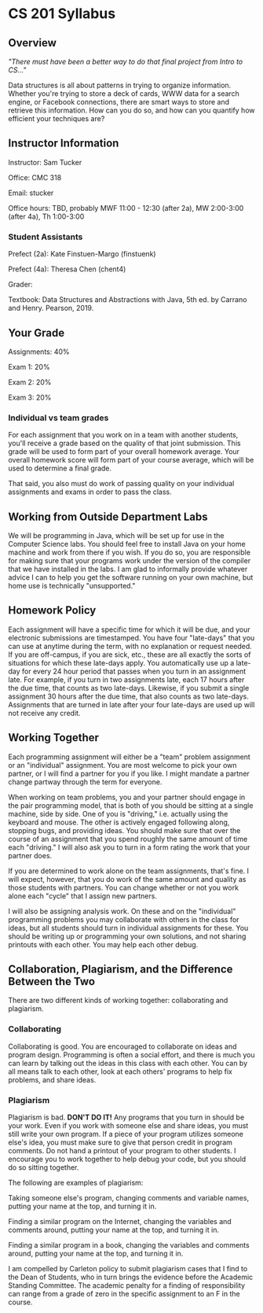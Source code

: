 # CS 201 Syllabus
## Overview
*"There must have been a better way to do that final project from Intro to CS..."*

Data structures is all about patterns in trying to organize information. Whether you're trying to store a deck of cards, WWW data for a search engine, or Facebook connections, there are smart ways to store and retrieve this information. How can you do so, and how can you quantify how efficient your techniques are?

## Instructor Information
Instructor: Sam Tucker

Office: CMC 318

Email: stucker

Office hours: TBD, probably MWF 11:00 - 12:30 (after 2a), MW 2:00-3:00 (after 4a), Th 1:00-3:00

### Student Assistants

Prefect (2a): Kate Finstuen-Margo (finstuenk)

Prefect (4a): Theresa Chen (chent4)

Grader:

Textbook: Data Structures and Abstractions with Java, 5th ed. by Carrano and Henry. Pearson, 2019.

## Your Grade
Assignments: 40%

Exam 1: 20%

Exam 2: 20%

Exam 3: 20%

### Individual vs team grades

For each assignment that you work on in a team with another students, you'll receive a grade based on the quality of that joint submission. This grade will be used to form part of your overall homework average. Your overall homework score will form part of your course average, which will be used to determine a final grade.

That said, you also must do work of passing quality on your individual assignments and exams in order to pass the class.

## Working from Outside Department Labs
We will be programming in Java, which will be set up for use in the Computer Science labs. You should feel free to install Java on your home machine and work from there if you wish. If you do so, you are responsible for making sure that your programs work under the version of the compiler that we have installed in the labs. I am glad to informally provide whatever advice I can to help you get the software running on your own machine, but home use is technically "unsupported."

## Homework Policy

Each assignment will have a specific time for which it will be due, and your electronic submissions are timestamped. You have four "late-days" that you can use at anytime during the term, with no explanation or request needed. If you are off-campus, if you are sick, etc., these are all exactly the sorts of situations for which these late-days apply. You automatically use up a late-day for every 24 hour period that passes when you turn in an assignment late. For example, if you turn in two assignments late, each 17 hours after the due time, that counts as two late-days. Likewise, if you submit a single assignment 30 hours after the due time, that also counts as two late-days. Assignments that are turned in late after your four late-days are used up will not receive any credit.

## Working Together
Each programming assignment will either be a "team" problem assignment or an "individual" assignment. You are most welcome to pick your own partner, or I will find a partner for you if you like. I might mandate a partner change partway through the term for everyone.

When working on team problems, you and your partner should engage in the pair programming model, that is both of you should be sitting at a single machine, side by side. One of you is "driving," i.e. actually using the keyboard and mouse. The other is actively engaged following along, stopping bugs, and providing ideas. You should make sure that over the course of an assignment that you spend roughly the same amount of time each "driving." I will also ask you to turn in a form rating the work that your partner does.

If you are determined to work alone on the team assignments, that's fine. I will expect, however, that you do work of the same amount and quality as those students with partners. You can change whether or not you work alone each "cycle" that I assign new partners.

I will also be assigning analysis work. On these and on the "individual" programming problems you may collaborate with others in the class for ideas, but all students should turn in individual assignments for these. You should be writing up or programming your own solutions, and not sharing printouts with each other. You may help each other debug.

## Collaboration, Plagiarism, and the Difference Between the Two
There are two different kinds of working together: collaborating and plagiarism.

### Collaborating
Collaborating is good.
You are encouraged to collaborate on ideas and program design.
Programming is often a social effort, and there is much you can learn by talking out the ideas in this class with each other.
You can by all means talk to each other, look at each others' programs to help fix problems, and share ideas.

### Plagiarism
Plagiarism is bad. **DON'T DO IT!**
Any programs that you turn in should be your work.
Even if you work with someone else and share ideas, you must still write your own program.
If a piece of your program utilizes someone else's idea, you must make sure to give that person credit in program comments.
Do not hand a printout of your program to other students. I encourage you to work together to help debug your code, but you should do so sitting together.

The following are examples of plagiarism:

Taking someone else's program, changing comments and variable names, putting your name at the top, and turning it in.

Finding a similar program on the Internet, changing the variables and comments around, putting your name at the top, and turning it in.

Finding a similar program in a book, changing the variables and comments around, putting your name at the top, and turning it in.

I am compelled by Carleton policy to submit plagiarism cases that I find to the Dean of Students, who in turn brings the evidence before the Academic Standing Committee. The academic penalty for a finding of responsibility can range from a grade of zero in the specific assignment to an F in the course.